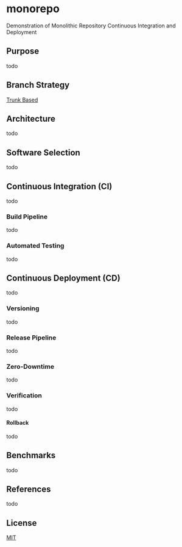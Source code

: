 # monorepo

Demonstration of Monolithic Repository Continuous Integration and Deployment

## Purpose

todo

## Branch Strategy

[Trunk Based](https://trunkbaseddevelopment.com/)

## Architecture

todo

## Software Selection

todo

## Continuous Integration (CI)

todo

### Build Pipeline

todo

### Automated Testing

todo

## Continuous Deployment (CD)

todo

### Versioning

todo

### Release Pipeline

todo

### Zero-Downtime

todo

### Verification

todo

#### Rollback

todo

## Benchmarks

todo

## References

todo

## License

[MIT](LICENSE)
